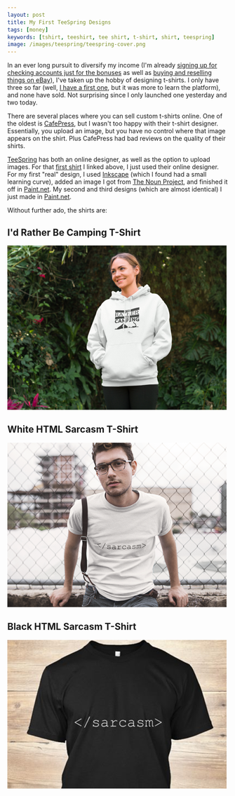 ```yaml
---
layout: post
title: My First TeeSpring Designs
tags: [money]
keywords: [tshirt, teeshirt, tee shirt, t-shirt, shirt, teespring]
image: /images/teespring/teespring-cover.png
---
```


In an ever long pursuit to diversify my income (I'm already [signing up for checking accounts just for the bonuses](/checking_bonuses/) as well as [buying and reselling things on eBay](/six_essential_items_for_reselling_on_ebay_and_amazon/)), I've taken up the hobby of designing t-shirts. I only have three so far (well, [I have a first one](https://teespring.com/go-sports-team), but it was more to learn the platform), and none have sold. Not surprising since I only launched one yesterday and two today.

There are several places where you can sell custom t-shirts online. One of the oldest is [CafePress](http://www.cafepress.com/), but I wasn't too happy with their t-shirt designer. Essentially, you upload an image, but you have no control where that image appears on the shirt. Plus CafePress had bad reviews on the quality of their shirts.

[TeeSpring](https://teespring.com/) has both an online designer, as well as the option to upload images. For that [first shirt](https://teespring.com/go-sports-team) I linked above, I just used their online designer. For my first "real" design, I used [Inkscape](https://inkscape.org) (which I found had a small learning curve), added an image I got from [The Noun Project](https://thenounproject.com/), and finished it off in [Paint.net](http://www.getpaint.net). My second and third designs (which are almost identical) I just made in [Paint.net](http://www.getpaint.net).

Without further ado, the shirts are:

## I'd Rather Be Camping T-Shirt

![I'd Rather Be Camping T-Shirt](\images\teespring\camping-shirt.png "I'd Rather Be Camping T-Shirt")

## White HTML Sarcasm T-Shirt

![White HTML Sarcasm T-Shirt](\images\teespring\white-sarcasm-shirt.png "White HTML Sarcasm T-Shirt")

## Black HTML Sarcasm T-Shirt

![Black HTML Sarcasm T-Shirt](\images\teespring\black-sarcasm-shirt.png "Black HTML Sarcasm T-Shirt")